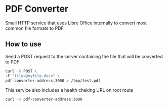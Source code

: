 # PDF Converter

Small HTTP service that uses Libre Office internally to convert most common file formats to PDF

## How to use

Send a POST request to the server containing the file that will be converted to PDF

```bash
curl -X POST \
-F "file=@myfile.docx" \
pdf-converter-address:3000 > /tmp/test.pdf
```

This service also includes a health cheking URL on root route

```bash
curl -v pdf-converter-address:3000
```